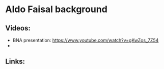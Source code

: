 # Aldo Faisal background

## Videos:

- BNA presentation: https://www.youtube.com/watch?v=gKwZos_7Z54
- 

## Links: 
